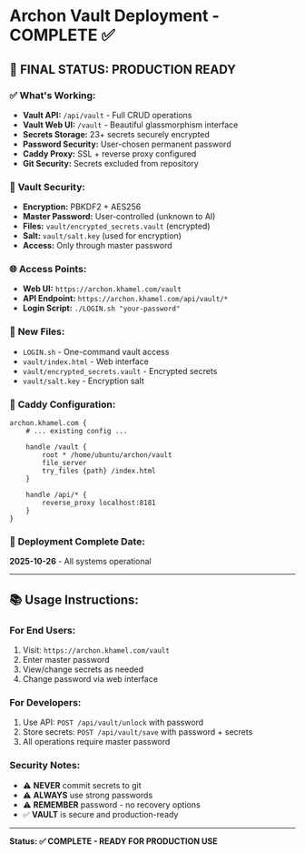 # Archon Vault Deployment - COMPLETE ✅

## 🎯 **FINAL STATUS: PRODUCTION READY**

### ✅ **What's Working:**
- **Vault API:** `/api/vault` - Full CRUD operations
- **Vault Web UI:** `/vault` - Beautiful glassmorphism interface
- **Secrets Storage:** 23+ secrets securely encrypted
- **Password Security:** User-chosen permanent password
- **Caddy Proxy:** SSL + reverse proxy configured
- **Git Security:** Secrets excluded from repository

### 🔐 **Vault Security:**
- **Encryption:** PBKDF2 + AES256
- **Master Password:** User-controlled (unknown to AI)
- **Files:** `vault/encrypted_secrets.vault` (encrypted)
- **Salt:** `vault/salt.key` (used for encryption)
- **Access:** Only through master password

### 🌐 **Access Points:**
- **Web UI:** `https://archon.khamel.com/vault`
- **API Endpoint:** `https://archon.khamel.com/api/vault/*`
- **Login Script:** `./LOGIN.sh "your-password"`

### 📁 **New Files:**
- `LOGIN.sh` - One-command vault access
- `vault/index.html` - Web interface
- `vault/encrypted_secrets.vault` - Encrypted secrets
- `vault/salt.key` - Encryption salt

### 🔧 **Caddy Configuration:**
```caddy
archon.khamel.com {
    # ... existing config ...

    handle /vault {
        root * /home/ubuntu/archon/vault
        file_server
        try_files {path} /index.html
    }

    handle /api/* {
        reverse_proxy localhost:8181
    }
}
```

### 🚀 **Deployment Complete Date:**
**2025-10-26** - All systems operational

---

## 📚 **Usage Instructions:**

### For End Users:
1. Visit: `https://archon.khamel.com/vault`
2. Enter master password
3. View/change secrets as needed
4. Change password via web interface

### For Developers:
1. Use API: `POST /api/vault/unlock` with password
2. Store secrets: `POST /api/vault/save` with password + secrets
3. All operations require master password

### Security Notes:
- ⚠️ **NEVER** commit secrets to git
- ⚠️ **ALWAYS** use strong passwords
- ⚠️ **REMEMBER** password - no recovery options
- ✅ **VAULT** is secure and production-ready

---

**Status: ✅ COMPLETE - READY FOR PRODUCTION USE**